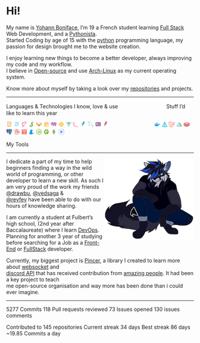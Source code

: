 # Hi!

My name is [Yohann Boniface](https://www.linkedin.com/in/yohann-boniface/), I’m 19 a French student learning 
[Full Stack](https://www.freecodecamp.org/news/what-is-a-full-stack-developer-back-end-front-end-full-stack-engineer/) 
Web Development, and a [Pythonista](https://www.linkedin.com/pulse/what-pythonistas-aakash-padhiyar). <br> 
Started Coding by age of 15 with the [python](https://www.python.org/) programming language, my passion for design
brought me to the website creation. 

I enjoy learning new things to become a better developer, always improving my code and my workflow.<br>
I believe in [Open-source](https://en.wikipedia.org/wiki/Open_source) and use [Arch-Linux](https://archlinux.org/) as my
current operating system.


Know more about myself by taking a look over my [repositories](https://github.com/Sigmanificient?tab=repositories) and 
projects.

<hr>


Languages & Technologies I know, love & use 　　　　　　　　　Stuff I’d like to learn this year

<img src="icons/html.svg" width="16px">
<img src="icons/css_dark.svg" width="16px">
<img src="icons/scss.svg" width="16px">
<img src="icons/stylus.svg" width="16px">
<img src="icons/pug.svg" width="16px">
<img src="icons/js.svg" width="16px">
<img src="icons/php.svg" width="16px">
<img src="icons/python.svg" width="16px">
<img src="icons/vue.svg" width="16px">
<img src="icons/flask.svg" width="16px">
<img src="icons/sqlite.svg" width="16px">
<img src="icons/sql.svg" width="16px">
<img src="icons/shell.svg" width="16px">
<img src="icons/htaccess.svg" width="16px"> 　　　　　　　　 
<img src="icons/docker.svg" width="16px">
<img src="icons/apl.svg" width="16px">
<img src="icons/laravel.svg" width="16px">
<img src="icons/nuxt.svg" width="16px">
<img src="icons/redis.svg" width="16px">
<img src="icons/pgsql.svg" width="16px">
<img src="icons/postcss.svg" width="16px">
<img src="icons/travis.svg" width="16px">
<img src="icons/yarn.svg" width="16px">
<img src="icons/nodejs.svg" width="16px">
<img src="icons/nginx.svg" width="16px">
<img src="icons/mongodb.svg" width="16px">
<img src="icons/ionic.svg" width="16px">

My Tools

<hr>
<img src="svg/sigma.svg" align="right" width="240">

I dedicate a part of my time to help beginners finding a way in the wild world of programming, or other<br>
developer to learn a new skill. As such I am very proud of the work my friends [@drawbu](https://github.com/drawbu/),
[@vedsaga](https://github.com/Vedsaga/) &<br>
[@reyfey](https://github.com/Reyfey/) have been able to do with our hours of knowledge sharing.

I am currently a student at Fulbert’s high school, (2nd year after Baccalaureate) where I learn 
[DevOps](https://en.wikipedia.org/wiki/DevOps/). <br>
Planning for another 3 year of studying before searching for a Job as a 
[Front-End](https://en.wikipedia.org/wiki/Front-end_web_development) or 
[FullStack](https://en.wikipedia.org/w/index.php?title=Full_stack) developer.

Currently, my biggest project is [Pincer](https://pincer.dev), a library I created to learn more about 
[websocket](https://en.wikipedia.org/wiki/WebSocket) and<br>
[discord API](https://discord.dev) that has received contribution from 
[amazing people](https://github.com/Pincer-org/Pincer/graphs/contributors). It had been a key project to teach<br>
me open-source organisation and way more has been done than i could ever imagine.

<hr>

5277 Commits
118 Pull requests reviewed
73 Issues opened
130 issues comments

Contributed to 145 repositories
Current streak 34 days
Best streak 86 days
~19.85 Commits a day
